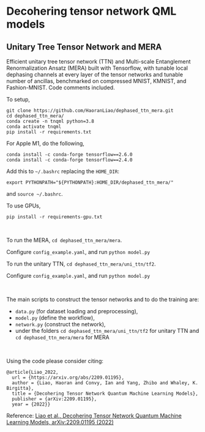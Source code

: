 # Decohering tensor network QML models
## Unitary Tree Tensor Network and MERA



Efficient unitary tree tensor network (TTN) and Multi-scale Entanglement Renormalization Ansatz (MERA) built with Tensorflow, with tunable local dephasing channels at every layer of the tensor networks and tunable number of ancillas, benchmarked on compressed MNIST, KMNIST, and Fashion-MNIST. Code comments included.

To setup, 
```
git clone https://github.com/HaoranLiao/dephased_ttn_mera.git
cd dephased_ttn_mera/
conda create -n tnqml python=3.8
conda activate tnqml
pip install -r requirements.txt
```
For Apple M1, do the following,
```
conda install -c conda-forge tensorflow==2.6.0
conda install -c conda-forge tensorflow==2.4.0
```

Add this to ```~/.bashrc``` replacing the ```HOME_DIR```:

```export PYTHONPATH="${PYTHONPATH}:HOME_DIR/dephased_ttn_mera/"```

and ```source ~/.bashrc```.


To use GPUs,
```
pip install -r requirements-gpu.txt
```

$~$

To run the MERA,
```cd dephased_ttn_mera/mera```.


Configure ```config_example.yaml```, and run
```python model.py```


To run the unitary TTN,
```cd dephased_ttn_mera/uni_ttn/tf2```.


Configure ```config_example.yaml```, and run
```python model.py```

$~$

The main scripts to construct the tensor networks and to do the training are:
- ```data.py``` (for dataset loading and preprocessing), 
- ```model.py``` (define the workflow), 
- ```network.py``` (construct the network),
- under the folders ```cd dephased_ttn_mera/uni_ttn/tf2``` for unitary TTN and ```cd dephased_ttn_mera/mera``` for MERA

$~$

<!-- {% raw %} -->
Using the code please consider citing:
```
@article{Liao_2022,
  url = {https://arxiv.org/abs/2209.01195},
  author = {Liao, Haoran and Convy, Ian and Yang, Zhibo and Whaley, K. Birgitta},
  title = {Decohering Tensor Network Quantum Machine Learning Models},
  publisher = {arXiv:2209.01195},
  year = {2022}}
```

Reference: [Liao et al., Decohering Tensor Network Quantum Machine Learning Models, arXiv:2209.01195 (2022)](https://arxiv.org/abs/2209.01195)
<!-- {% endraw %} -->
